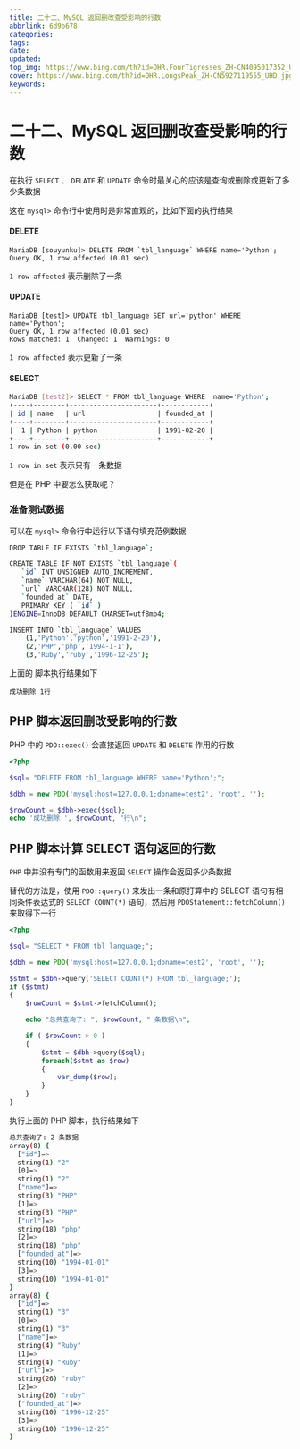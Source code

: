 ```yaml
---
title: 二十二、MySQL 返回删改查受影响的行数
abbrlink: 6d9b678
categories: 
tags: 
date: 
updated: 
top_img: https://www.bing.com/th?id=OHR.FourTigresses_ZH-CN4095017352_UHD.jpg
cover: https://www.bing.com/th?id=OHR.LongsPeak_ZH-CN5927119555_UHD.jpg
keywords: 
---
```

# 二十二、MySQL 返回删改查受影响的行数

在执行 `SELECT` 、 `DELATE` 和 `UPDATE` 命令时最关心的应该是查询或删除或更新了多少条数据

这在 `mysql>` 命令行中使用时是非常直观的，比如下面的执行结果

#### DELETE

```SH
MariaDB [souyunku]> DELETE FROM `tbl_language` WHERE name='Python';
Query OK, 1 row affected (0.01 sec)
```

`1 row affected` 表示删除了一条

#### UPDATE

```SH
MariaDB [test]> UPDATE tbl_language SET url='python' WHERE name='Python';
Query OK, 1 row affected (0.01 sec)
Rows matched: 1  Changed: 1  Warnings: 0
```

`1 row affected` 表示更新了一条

#### SELECT

```sh
MariaDB [test2]> SELECT * FROM tbl_language WHERE  name='Python';
+----+--------+----------------------+------------+
| id | name   | url                  | founded_at |
+----+--------+----------------------+------------+
|  1 | Python | python				 | 1991-02-20 |
+----+--------+----------------------+------------+
1 row in set (0.00 sec)
```

`1 row in set` 表示只有一条数据

但是在 PHP 中要怎么获取呢？

### 准备测试数据

可以在 `mysql>` 命令行中运行以下语句填充范例数据

```sh
DROP TABLE IF EXISTS `tbl_language`;

CREATE TABLE IF NOT EXISTS `tbl_language`(
   `id` INT UNSIGNED AUTO_INCREMENT,
   `name` VARCHAR(64) NOT NULL,
   `url` VARCHAR(128) NOT NULL,
   `founded_at` DATE,
   PRIMARY KEY ( `id` )
)ENGINE=InnoDB DEFAULT CHARSET=utf8mb4;

INSERT INTO `tbl_language` VALUES
    (1,'Python','python','1991-2-20'),
    (2,'PHP','php','1994-1-1'),
    (3,'Ruby','ruby','1996-12-25');
```

上面的  脚本执行结果如下

```
成功删除 1行
```

## PHP 脚本返回删改受影响的行数

PHP 中的 `PDO::exec()` 会直接返回 `UPDATE` 和 `DELETE` 作用的行数

```php
<?php 

$sql= "DELETE FROM tbl_language WHERE name='Python';";

$dbh = new PDO('mysql:host=127.0.0.1;dbname=test2', 'root', '');    

$rowCount = $dbh->exec($sql);
echo '成功删除 ', $rowCount, "行\n";
```

## PHP 脚本计算 SELECT 语句返回的行数

`PHP` 中并没有专门的函数用来返回 `SELECT` 操作会返回多少条数据

替代的方法是，使用 `PDO::query()` 来发出一条和原打算中的 SELECT 语句有相同条件表达式的 `SELECT COUNT(*)` 语句，然后用 `PDOStatement::fetchColumn()` 来取得下一行

```php
<?php 

$sql= "SELECT * FROM tbl_language;";

$dbh = new PDO('mysql:host=127.0.0.1;dbname=test2', 'root', '');    

$stmt = $dbh->query('SELECT COUNT(*) FROM tbl_language;');
if ($stmt)
{
    $rowCount = $stmt->fetchColumn();

    echo "总共查询了: ", $rowCount, " 条数据\n";

    if ( $rowCount > 0 )
    {
        $stmt = $dbh->query($sql);
        foreach($stmt as $row)
        {
            var_dump($row);
        }
    }
}
```

执行上面的 PHP 脚本，执行结果如下

```sh
总共查询了: 2 条数据
array(8) {
  ["id"]=>
  string(1) "2"
  [0]=>
  string(1) "2"
  ["name"]=>
  string(3) "PHP"
  [1]=>
  string(3) "PHP"
  ["url"]=>
  string(18) "php"
  [2]=>
  string(18) "php"
  ["founded_at"]=>
  string(10) "1994-01-01"
  [3]=>
  string(10) "1994-01-01"
}
array(8) {
  ["id"]=>
  string(1) "3"
  [0]=>
  string(1) "3"
  ["name"]=>
  string(4) "Ruby"
  [1]=>
  string(4) "Ruby"
  ["url"]=>
  string(26) "ruby"
  [2]=>
  string(26) "ruby"
  ["founded_at"]=>
  string(10) "1996-12-25"
  [3]=>
  string(10) "1996-12-25"
}
```